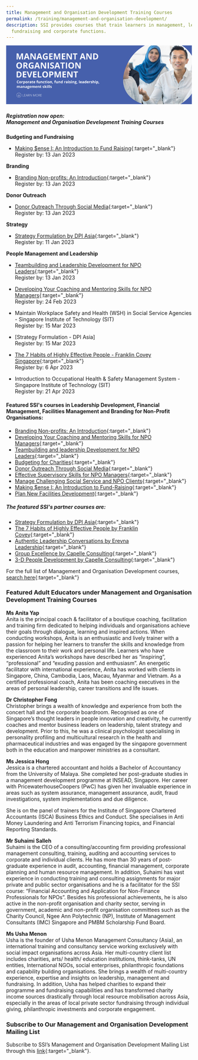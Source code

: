 ```yaml
---
title: Management and Organisation Development Training Courses
permalink: /training/management-and-organisation-development/
description: SSI provides courses that train learners in management, leadership,
  fundraising and corporate functions.
---
```

![Social Service Institute (SSI) Singapore - Social Service / Nonprofit Leadership and Management Training Course](/images/mod-banner.png)

##### **Registration now open: <br> Management and Organisation Development Training Courses**


**Budgeting and Fundraising**
- [Making $ense I: An Introduction to Fund Raising](https://iltms.ssi.gov.sg/registration/#/Course?coursecode=NFRE5103){:target="_blank"} <br>Register by: 13 Jan 2023

**Branding**
-   [Branding Non-profits: An Introduction](https://iltms.ssi.gov.sg/registration/#/Course?coursecode=SCOF243){:target="_blank"}<br>Register by: 13 Jan 2023

**Donor Outreach**
- [Donor Outreach Through Social Media](https://iltms.ssi.gov.sg/registration/#/Course?coursecode=NFRE5508){:target="_blank"}<br>Register by: 13 Jan 2023

 **Strategy**
- [Strategy Formulation by DPI Asia](https://www.dpi-asia.com/post/agility-is-strategy-outdated){:target="_blank"}<br>Register by: 11 Jan 2023

**People Management and Leadership**
-   [Teambuilding and Leadership Development for NPO Leaders](https://iltms.ssi.gov.sg/registration/#/Course?coursecode=NMGT6014){:target="_blank"}<br>Register by: 13 Jan 2023

-   [Developing Your Coaching and Mentoring Skills for NPO Managers](https://iltms.ssi.gov.sg/registration/#/Course?coursecode=NMGT5073){:target="_blank"}<br>Register by: 24 Feb 2023

- Maintain Workplace Safety and Health (WSH) in Social Service Agencies - Singapore Institute of Technology (SIT)<br>Register by: 15 Mar 2023
- [Strategy Formulation - DPI Asia]<br>Register by: 15 Mar 2023
- [The 7 Habits of Highly Effective People - Franklin Covey Singapore](https://go.gov.sg/franklincovey-ssi-seven-habits){:target="_blank"}<br>Register by: 6 Apr 2023
- Introduction to Occupational Health & Safety Management System - Singapore Institute of Technology (SIT)<br>Register by: 21 Apr 2023

#### **Featured SSI's courses in Leadership Development, Financial Management, Facilities Management and Branding for Non-Profit Organisations:**
-   [Branding Non-profits: An Introduction](https://iltms.ssi.gov.sg/registration/#/Course?coursecode=SCOF243){:target="_blank"} 
- [Developing Your Coaching and Mentoring Skills for NPO Managers](https://iltms.ssi.gov.sg/registration/#/Course?coursecode=NMGT5073){:target="_blank"} 
- [Teambuilding and leadership Development for NPO Leaders](https://iltms.ssi.gov.sg/registration/#/Course?coursecode=NMGT6014){:target="_blank"} 
-   [Budgeting for Charities](https://iltms.ssi.gov.sg/registration/#/Course?coursecode=NFIN5450){:target="_blank"}   
-   [Donor Outreach Through Social Media](https://iltms.ssi.gov.sg/registration/#/Course?coursecode=NFRE5508){:target="_blank"}   
-   [Effective Supervisory Skills for NPO Managers](https://iltms.ssi.gov.sg/registration/#/Course?coursecode=NMGT5079){:target="_blank"}  
-   [Manage Challenging Social Service and NPO Clients](https://iltms.ssi.gov.sg/registration/#/Course?coursecode=NPEF6032){:target="_blank"}   
-   [Making $ense I: An Introduction to Fund-Raising](https://iltms.ssi.gov.sg/registration/#/Course?coursecode=NFRE5766){:target="_blank"}   
-   [Plan New Facilities Development](https://iltms.ssi.gov.sg/registration/#/Course?coursecode=NMMR5890){:target="_blank"}    

##### **The featured SSI's partner courses are:**
-   [Strategy Formulation by DPI Asia](https://www.dpi-asia.com/post/strategy-formulation-pure-simple){:target="_blank"}
-   [The 7 Habits of Highly Effective People by Franklin Covey](){:target="_blank"}
-   [Authentic Leadership Conversations by Erevna Leadership](http://www.erevnaleadership.com/authentic-leadership-conversations.html){:target="_blank"}
-   [Group Excellence by Capelle Consulting](https://forms.office.com/pages/responsepage.aspx?id=WAT0ZDjeME-aLwqsTTzqYRJFQsX6ZkNPj0vOPikWhYNUNUNSWTZNRURIQ0pVWEhLQk5YWkROTFE4Wi4u&wdLOR=c02FF4AA9-A7A4-4B9C-B187-D439BDFDFC3C){:target="_blank"}
-   [3-D People Development by Capelle Consulting](https://forms.office.com/pages/responsepage.aspx?id=WAT0ZDjeME-aLwqsTTzqYRJFQsX6ZkNPj0vOPikWhYNUNUNSWTZNRURIQ0pVWEhLQk5YWkROTFE4Wi4u&wdLOR=c02FF4AA9-A7A4-4B9C-B187-D439BDFDFC3C){:target="_blank"}

For the full list of Management and Organisation Development courses, [search here](https://iltms.ssi.gov.sg/registration#/Course){:target="_blank"}  

### Featured Adult Educators under Management and Organisation Development Training Courses

**Ms Anita Yap**   
Anita is the principal coach & facilitator of a boutique coaching, facilitation and training firm dedicated to helping individuals and organisations achieve their goals through dialogue, learning and inspired actions. When conducting workshops, Anita is an enthusiastic and lively trainer with a passion for helping her learners to transfer the skills and knowledge from the classroom to their work and personal life. Learners who have experienced Anita’s workshops have described her as “inspiring”, “professional” and “exuding passion and enthusiasm”. An energetic facilitator with international experience, Anita has worked with clients in Singapore, China, Cambodia, Laos, Macau, Myanmar and Vietnam. As a certified professional coach, Anita has been coaching executives in the areas of personal leadership, career transitions and life issues.

**Dr Christopher Fong**   
Christopher brings a wealth of knowledge and experience from both the concert hall and the corporate boardroom. Recognised as one of Singapore’s thought leaders in people innovation and creativity, he currently coaches and mentor business leaders on leadership, talent strategy and development. Prior to this, he was a clinical psychologist specialising in personality profiling and multicultural research in the health and pharmaceutical industries and was engaged by the singapore government both in the education and manpower ministries as a consultant.

**Ms Jessica Hong**   
Jessica is a chartered accountant and holds a Bachelor of Accountancy from the University of Malaya. She completed her post-graduate studies in a management development programme at INSEAD, Singapore. Her career with PricewaterhouseCoopers (PwC) has given her invaluable experience in areas such as system assurance, management assurance, audit, fraud investigations, system implementations and due diligence.

She is on the panel of trainers for the Institute of Singapore Chartered Accountants (ISCA) Business Ethics and Conduct. She specialises in Anti Money Laundering and Anti Terrorism Financing topics, and Financial Reporting Standards.

**Mr Suhaimi Salleh**   
Suhaimi is the CEO of a consulting/accounting firm providing professional management consulting, training, auditing and accounting services to corporate and individual clients. He has more than 30 years of post-graduate experience in audit, accounting, financial management, corporate planning and human resource management. In addition, Suhaimi has vast experience in conducting training and consulting assignments for major private and public sector organisations and he is a facilitator for the SSI course: “Financial Accounting and Application for Non-Finance Professionals for NPOs”. Besides his professional achievements, he is also active in the non-profit organisation and charity sector, serving in government, academic and non-profit organisation committees such as the Charity Council, Ngee Ann Polytechnic (NP), Institute of Management Consultants (IMC) Singapore and PMBM Scholarship Fund Board.

**Ms Usha Menon**   
Usha is the founder of Usha Menon Management Consultancy (Asia), an international training and consultancy service working exclusively with social impact organisations across Asia. Her multi-country client list includes charities, arts/ health/ education institutions, think-tanks, UN entities, International NGOs, social enterprises, philanthropic foundations and capability building organisations. She brings a wealth of multi-country experience, expertise and insights on leadership, management and fundraising. In addition, Usha has helped charities to expand their programme and fundraising capabilities and has transformed charity income sources drastically through local resource mobilisation across Asia, especially in the areas of local private sector fundraising through individual giving, philanthropic investments and corporate engagement.


### Subscribe to Our Management and Organisation Development Mailing List
Subscribe to SSI’s Management and Organisation Development Mailing List through this [link](https://form.gov.sg/#!/62062a0f8cb95c001235e55d){:target="_blank"}.